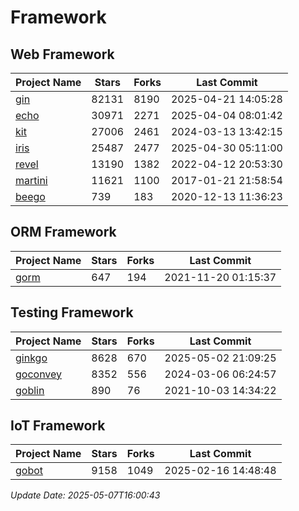 # Framework

## Web Framework
| Project Name | Stars | Forks | Last Commit |
| ------------ | ----- | ----- | ----------- |
| [gin](https://github.com/gin-gonic/gin) | 82131 | 8190 | 2025-04-21 14:05:28 |
| [echo](https://github.com/labstack/echo) | 30971 | 2271 | 2025-04-04 08:01:42 |
| [kit](https://github.com/go-kit/kit) | 27006 | 2461 | 2024-03-13 13:42:15 |
| [iris](https://github.com/kataras/iris) | 25487 | 2477 | 2025-04-30 05:11:00 |
| [revel](https://github.com/revel/revel) | 13190 | 1382 | 2022-04-12 20:53:30 |
| [martini](https://github.com/go-martini/martini) | 11621 | 1100 | 2017-01-21 21:58:54 |
| [beego](https://github.com/astaxie/beego) | 739 | 183 | 2020-12-13 11:36:23 |

## ORM Framework
| Project Name | Stars | Forks | Last Commit |
| ------------ | ----- | ----- | ----------- |
| [gorm](https://github.com/jinzhu/gorm) | 647 | 194 | 2021-11-20 01:15:37 |

## Testing Framework
| Project Name | Stars | Forks | Last Commit |
| ------------ | ----- | ----- | ----------- |
| [ginkgo](https://github.com/onsi/ginkgo) | 8628 | 670 | 2025-05-02 21:09:25 |
| [goconvey](https://github.com/smartystreets/goconvey) | 8352 | 556 | 2024-03-06 06:24:57 |
| [goblin](https://github.com/franela/goblin) | 890 | 76 | 2021-10-03 14:34:22 |

## IoT Framework
| Project Name | Stars | Forks | Last Commit |
| ------------ | ----- | ----- | ----------- |
| [gobot](https://github.com/hybridgroup/gobot) | 9158 | 1049 | 2025-02-16 14:48:48 |

*Update Date: 2025-05-07T16:00:43*